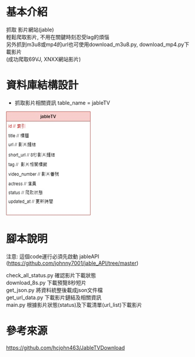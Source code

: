 # 基本介紹
抓取  影片網站(jable)<br>
輕鬆爬取影片, 不用在關鍵時刻忍受lag的煩惱  
另外抓到m3u8或mp4的url也可使用download_m3u8.py, download_mp4.py下載影片  
(成功爬取69VJ, XNXX網站影片)
# 資料庫結構設計  
* 抓取影片相關資訊
table_name = jableTV   

![image](https://github.com/johnny7001/jable_Download/blob/90a41f9d8d8a34802769b0c964d5c7105498d51b/jable.jpg)

# 腳本說明  

注意: 這個code運行必須先啟動 jableAPI (https://github.com/johnny7001/jable_API/tree/master)  

check_all_status.py 確認影片下載狀態<br>
download_8s.py 下載預覽8秒短片<br>
get_json.py 將資料統整後載成json文件檔<br>
get_url_data.py 下載影片鏈結及相關資訊<br>
main.py 根據影片狀態(status)及下載清單(url_list)下載影片<br>


# 參考來源  
https://github.com/hcjohn463/JableTVDownload
